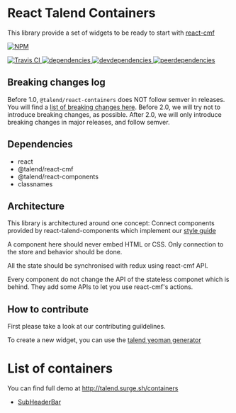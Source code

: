 # React Talend Containers

This library provide a set of widgets to be ready to start with [react-cmf](https://github.com/Talend/ui/blob/master/packages/cmf/README.md)

[![NPM][npm-icon] ][npm-url]

[![Travis CI][travis-ci-image] ][travis-ci-url]
[![dependencies][dependencies-image] ][dependencies-url]
[![devdependencies][devdependencies-image] ][devdependencies-url]
[![peerdependencies][peerdependencies-image] ][peerdependencies-url]

[npm-icon]: https://nodei.co/npm/@talend/react-containers.png?downloads=true
[npm-url]: https://npmjs.org/package/@talend/react-containers
[travis-ci-image]: https://travis-ci.org/Talend/react-talend-containers.svg?branch=master
[travis-ci-url]: https://travis-ci.org/Talend/react-talend-containers
[dependencies-image]: https://david-dm.org/Talend/ui/status.svg?path=packages/containers
[dependencies-url]: https://david-dm.org/Talend/ui?path=packages/containers
[devdependencies-image]: https://david-dm.org/Talend/ui/dev-status.png?path=packages/containers
[devdependencies-url]: https://david-dm.org/Talend/ui?path=packages/containers&type=dev
[peerdependencies-image]: https://david-dm.org/Talend/ui/peer-status.svg?path=packages/containers
[peerdependencies-url]: https://david-dm.org/Talend/ui?path=packages/containers&type=peer
[quality-badge]: http://npm.packagequality.com/shield/react-talend-containers.svg
[quality-url]: http://packagequality.com/#?package=react-talend-containers

## Breaking changes log

Before 1.0, `@talend/react-containers` does NOT follow semver in releases.
You will find a [list of breaking changes here](https://github.com/Talend/ui/wiki/BREAKING-CHANGE).
Before 2.0, we will try not to introduce breaking changes, as possible.
After 2.0, we will only introduce breaking changes in major releases, and follow semver.

## Dependencies

* react
* @talend/react-cmf
* @talend/react-components
* classnames

## Architecture

This library is architectured around one concept:
Connect components provided by react-talend-components which implement our [style guide](http://guidelines.talend.com)

A component here should never embed HTML or CSS.
Only connection to the store and behavior should be done.

All the state should be synchronised with redux using react-cmf API.

Every component do not change the API of the stateless componet which is behind. They add some APIs to let you use react-cmf's actions.

## How to contribute

First please take a look at our contributing guildelines.

To create a new widget, you can use the [talend yeoman generator](https://github.com/Talend/generator-talend)

# List of containers

You can find full demo at http://talend.surge.sh/containers

* [SubHeaderBar](src/SubHeaderBar/SubHeaderBar.md)
